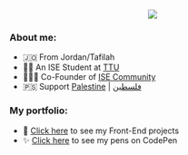 <h1 align='center'>
    <img src='https://readme-typing-svg.herokuapp.com?font=Roboto&color=000000&size=28&center=true&vCenter=true&lines=Hi+There%2C+I&apos;m+Mohammad+%F0%9F%91%8B'>
</h1>

### About me:
* 🇯🇴 From Jordan/Tafilah
* 👨‍🎓 An ISE Student at [TTU](http://www.ttu.edu.jo)
* 👨🏻‍💻 Co-Founder of [ISE Community](https://www.facebook.com/isettu)
* 🇵🇸 Support [Palestine](https://twitter.com/hashtag/FreePalestine) | [فلسطين](https://twitter.com/hashtag/%D9%81%D9%84%D8%B3%D8%B7%D9%8A%D9%86)

### My portfolio:
* 🤖 [Click here](https://github.com/mohammad-jarabah/Front-End-Projects) to see my Front-End projects
* ✨ [Click here](https://codepen.io/mohammad-Jarabah) to see my pens on CodePen
